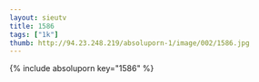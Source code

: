 ```yaml
--- 
layout: sieutv
title: 1586
tags: ["1k"]
thumb: http://94.23.248.219/absoluporn-1/image/002/1586.jpg
---
```

{% include absoluporn key="1586" %} 

